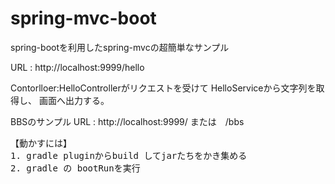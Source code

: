 # spring-mvc-boot
spring-bootを利用したspring-mvcの超簡単なサンプル

URL : http://localhost:9999/hello 

Contorlloer:HelloControllerがリクエストを受けて
HelloServiceから文字列を取得し、
画面へ出力する。

BBSのサンプル
URL : http://localhost:9999/ または　/bbs

<pre>
【動かすには】
1. gradle pluginからbuild してjarたちをかき集める
2. gradle の bootRunを実行

</pre>
